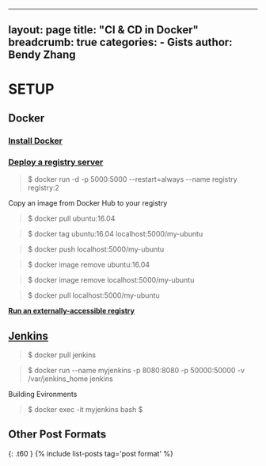 
---
layout: page
title:  "CI & CD in Docker"
breadcrumb: true
categories:
    - Gists
author: Bendy Zhang
---

# SETUP

## Docker

### [Install Docker](https://docs.docker.com/engine/installation/#supported-platforms)

### [Deploy a registry server](https://docs.docker.com/registry/deploying/)
  
  > $ docker run -d -p 5000:5000 --restart=always --name registry registry:2
  
  Copy an image from Docker Hub to your registry
  
  > $ docker pull ubuntu:16.04
  
  > $ docker tag ubuntu:16.04 localhost:5000/my-ubuntu
  
  > $ docker push localhost:5000/my-ubuntu
  
  > $ docker image remove ubuntu:16.04
  
  > $ docker image remove localhost:5000/my-ubuntu
  
  > $ docker pull localhost:5000/my-ubuntu
  
  **[Run an externally-accessible registry](https://docs.docker.com/registry/deploying/#run-an-externally-accessible-registry)**

## [Jenkins](https://hub.docker.com/_/jenkins/)

  > $ docker pull jenkins
  
  > $ docker run --name myjenkins -p 8080:8080 -p 50000:50000 -v /var/jenkins_home jenkins
  
  Building Evironments
  
  > $ docker exec -it myjenkins bash
  > $ 
 

<!--more-->

## Other Post Formats
{: .t60 }
{% include list-posts tag='post format' %}
